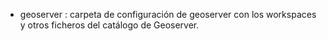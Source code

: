 - geoserver : carpeta de configuración de geoserver con los workspaces y otros ficheros del catálogo de Geoserver.
